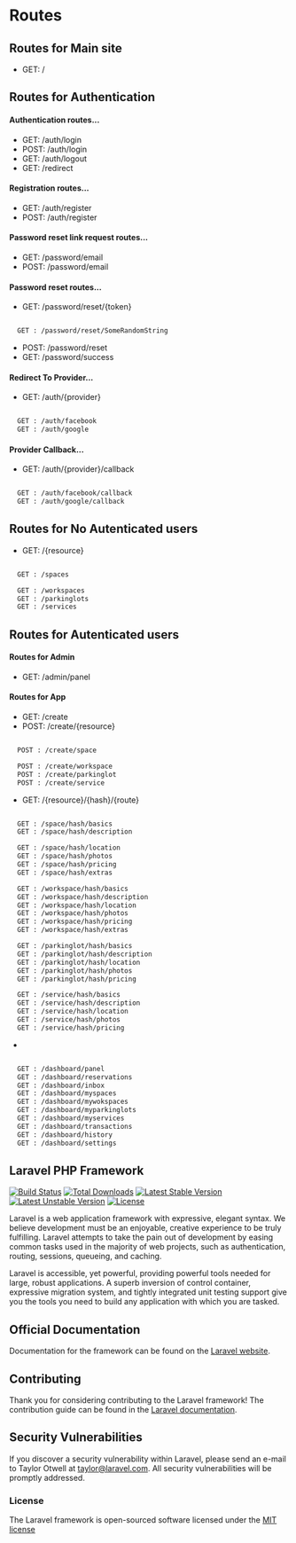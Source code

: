 # Routes

## Routes for Main site


- GET: /

## Routes for Authentication


#### Authentication routes...

- GET: /auth/login
- POST: /auth/login
- GET: /auth/logout
- GET: /redirect

#### Registration routes...
- GET: /auth/register
- POST: /auth/register

#### Password reset link request routes...
- GET: /password/email
- POST: /password/email

#### Password reset routes...
- GET: /password/reset/{token}
```sh

  GET : /password/reset/SomeRandomString

```
- POST: /password/reset
- GET: /password/success

#### Redirect To Provider...
- GET: /auth/{provider}
```sh

  GET : /auth/facebook
  GET : /auth/google

```
#### Provider Callback...
- GET: /auth/{provider}/callback
```sh

  GET : /auth/facebook/callback
  GET : /auth/google/callback

```

## Routes for No Autenticated users


- GET: /{resource}
```sh

  GET : /spaces

  GET : /workspaces
  GET : /parkinglots
  GET : /services

```

## Routes for Autenticated users


#### Routes for Admin

- GET: /admin/panel

#### Routes for App

- GET: /create
- POST: /create/{resource}
```sh

  POST : /create/space

  POST : /create/workspace
  POST : /create/parkinglot
  POST : /create/service

```

- GET: /{resource}/{hash}/{route}
```sh

  GET : /space/hash/basics
  GET : /space/hash/description

  GET : /space/hash/location
  GET : /space/hash/photos
  GET : /space/hash/pricing
  GET : /space/hash/extras

  GET : /workspace/hash/basics
  GET : /workspace/hash/description
  GET : /workspace/hash/location
  GET : /workspace/hash/photos
  GET : /workspace/hash/pricing
  GET : /workspace/hash/extras

  GET : /parkinglot/hash/basics
  GET : /parkinglot/hash/description
  GET : /parkinglot/hash/location
  GET : /parkinglot/hash/photos
  GET : /parkinglot/hash/pricing

  GET : /service/hash/basics
  GET : /service/hash/description
  GET : /service/hash/location
  GET : /service/hash/photos
  GET : /service/hash/pricing

```

- [GET]: /{base}/{route}
```sh

  GET : /dashboard/panel
  GET : /dashboard/reservations
  GET : /dashboard/inbox
  GET : /dashboard/myspaces
  GET : /dashboard/mywokspaces
  GET : /dashboard/myparkinglots
  GET : /dashboard/myservices
  GET : /dashboard/transactions
  GET : /dashboard/history
  GET : /dashboard/settings

```

## Laravel PHP Framework

[![Build Status](https://travis-ci.org/laravel/framework.svg)](https://travis-ci.org/laravel/framework)
[![Total Downloads](https://poser.pugx.org/laravel/framework/d/total.svg)](https://packagist.org/packages/laravel/framework)
[![Latest Stable Version](https://poser.pugx.org/laravel/framework/v/stable.svg)](https://packagist.org/packages/laravel/framework)
[![Latest Unstable Version](https://poser.pugx.org/laravel/framework/v/unstable.svg)](https://packagist.org/packages/laravel/framework)
[![License](https://poser.pugx.org/laravel/framework/license.svg)](https://packagist.org/packages/laravel/framework)

Laravel is a web application framework with expressive, elegant syntax. We believe development must be an enjoyable, creative experience to be truly fulfilling. Laravel attempts to take the pain out of development by easing common tasks used in the majority of web projects, such as authentication, routing, sessions, queueing, and caching.

Laravel is accessible, yet powerful, providing powerful tools needed for large, robust applications. A superb inversion of control container, expressive migration system, and tightly integrated unit testing support give you the tools you need to build any application with which you are tasked.

## Official Documentation

Documentation for the framework can be found on the [Laravel website](http://laravel.com/docs).

## Contributing

Thank you for considering contributing to the Laravel framework! The contribution guide can be found in the [Laravel documentation](http://laravel.com/docs/contributions).

## Security Vulnerabilities

If you discover a security vulnerability within Laravel, please send an e-mail to Taylor Otwell at taylor@laravel.com. All security vulnerabilities will be promptly addressed.

### License

The Laravel framework is open-sourced software licensed under the [MIT license](http://opensource.org/licenses/MIT)

